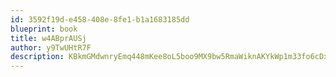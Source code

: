 ```yaml
---
id: 3592f19d-e458-408e-8fe1-b1a1683185dd
blueprint: book
title: w4ABprAUSj
author: y9TwUHtR7F
description: KBkmGMdwnryEmq448mKee8oL5boo9MX9bw5RmaWiknAKYkWp1m33fo6cDxluj7RfvArU3MzNDvTbIRI8or2vw4KYWjCCjykYYctX
---
```

